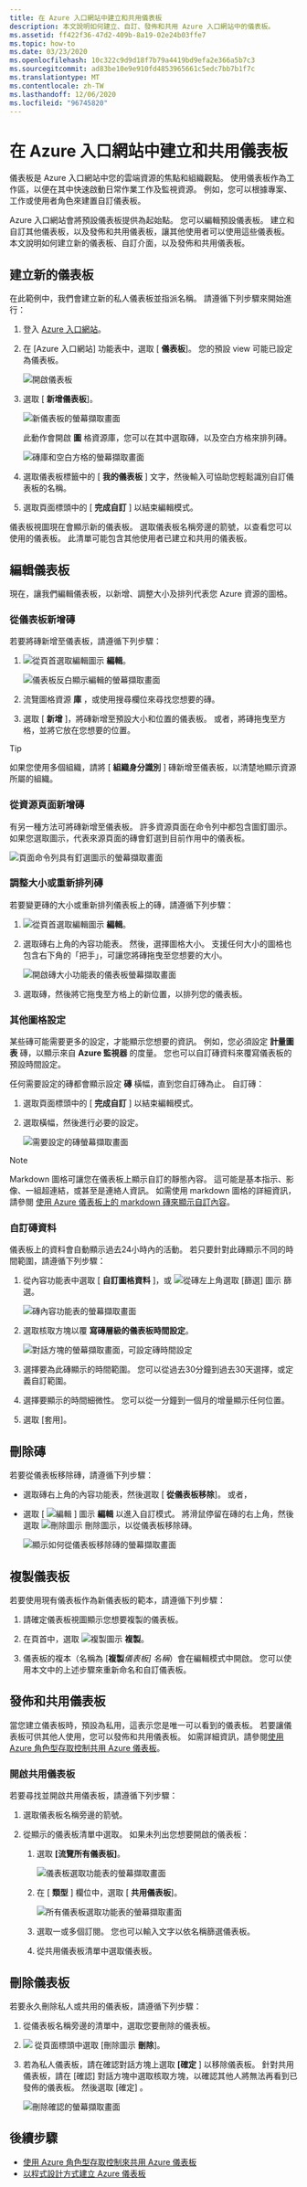 ```yaml
---
title: 在 Azure 入口網站中建立和共用儀表板
description: 本文說明如何建立、自訂、發佈和共用 Azure 入口網站中的儀表板。
ms.assetid: ff422f36-47d2-409b-8a19-02e24b03ffe7
ms.topic: how-to
ms.date: 03/23/2020
ms.openlocfilehash: 10c322c9d9d18f7b79a4419bd9efa2e366a5b7c3
ms.sourcegitcommit: ad83be10e9e910fd4853965661c5edc7bb7b1f7c
ms.translationtype: MT
ms.contentlocale: zh-TW
ms.lasthandoff: 12/06/2020
ms.locfileid: "96745820"
---
```

# <a name="create-and-share-dashboards-in-the-azure-portal"></a>在 Azure 入口網站中建立和共用儀表板

儀表板是 Azure 入口網站中您的雲端資源的焦點和組織觀點。 使用儀表板作為工作區，以便在其中快速啟動日常作業工作及監視資源。 例如，您可以根據專案、工作或使用者角色來建置自訂儀表板。

Azure 入口網站會將預設儀表板提供為起始點。 您可以編輯預設儀表板。 建立和自訂其他儀表板，以及發佈和共用儀表板，讓其他使用者可以使用這些儀表板。 本文說明如何建立新的儀表板、自訂介面，以及發佈和共用儀表板。

## <a name="create-a-new-dashboard"></a>建立新的儀表板

在此範例中，我們會建立新的私人儀表板並指派名稱。 請遵循下列步驟來開始進行：

1. 登入 [Azure 入口網站](https://portal.azure.com)。

1. 在 [Azure 入口網站] 功能表中，選取 [ **儀表板**]。 您的預設 view 可能已設定為儀表板。

    ![開啟儀表板](./media/azure-portal-dashboards/portal-menu-dashboard.png)

1. 選取 [ **新增儀表板**]。

    ![新儀表板的螢幕擷取畫面](./media/azure-portal-dashboards/create-new-dashboard.png)

    此動作會開啟 **圖** 格資源庫，您可以在其中選取磚，以及空白方格來排列磚。

    ![磚庫和空白方格的螢幕擷取畫面](./media/azure-portal-dashboards/dashboard-name.png)

1. 選取儀表板標籤中的 [ **我的儀表板** ] 文字，然後輸入可協助您輕鬆識別自訂儀表板的名稱。

1. 選取頁面標頭中的 [ **完成自訂** ] 以結束編輯模式。

儀表板視圖現在會顯示新的儀表板。 選取儀表板名稱旁邊的箭號，以查看您可以使用的儀表板。 此清單可能包含其他使用者已建立和共用的儀表板。

## <a name="edit-a-dashboard"></a>編輯儀表板

現在，讓我們編輯儀表板，以新增、調整大小及排列代表您 Azure 資源的圖格。

### <a name="add-tiles-from-the-dashboard"></a>從儀表板新增磚

若要將磚新增至儀表板，請遵循下列步驟：

1. ![從頁首選取編輯圖示 ](./media/azure-portal-dashboards/dashboard-edit-icon.png) **編輯**。

    ![儀表板反白顯示編輯的螢幕擷取畫面](./media/azure-portal-dashboards/dashboard-edit.png)

1. 流覽圖格資源 **庫** ，或使用搜尋欄位來尋找您想要的磚。

1. 選取 [ **新增** ]，將磚新增至預設大小和位置的儀表板。 或者，將磚拖曳至方格，並將它放在您想要的位置。

> [!TIP]
> 如果您使用多個組織，請將 [ **組織身分識別** ] 磚新增至儀表板，以清楚地顯示資源所屬的組織。

### <a name="add-tiles-from-a-resource-page"></a>從資源頁面新增磚

有另一種方法可將磚新增至儀表板。 許多資源頁面在命令列中都包含圖釘圖示。 如果您選取圖示，代表來源頁面的磚會釘選到目前作用中的儀表板。 

![頁面命令列具有釘選圖示的螢幕擷取畫面](./media/azure-portal-dashboards/dashboard-pin-blade.png)

### <a name="resize-or-rearrange-tiles"></a>調整大小或重新排列磚

若要變更磚的大小或重新排列儀表板上的磚，請遵循下列步驟：

1. ![從頁首選取編輯圖示 ](./media/azure-portal-dashboards/dashboard-edit-icon.png) **編輯**。

1. 選取磚右上角的內容功能表。 然後，選擇圖格大小。 支援任何大小的圖格也包含右下角的「把手」，可讓您將磚拖曳至您想要的大小。

    ![開啟磚大小功能表的儀表板螢幕擷取畫面](./media/azure-portal-dashboards/dashboard-tile-resize.png)

1. 選取磚，然後將它拖曳至方格上的新位置，以排列您的儀表板。

### <a name="additional-tile-configuration"></a>其他圖格設定

某些磚可能需要更多的設定，才能顯示您想要的資訊。 例如，您必須設定 **計量圖表** 磚，以顯示來自 **Azure 監視器** 的度量。 您也可以自訂磚資料來覆寫儀表板的預設時間設定。

任何需要設定的磚都會顯示設定 **磚** 橫幅，直到您自訂磚為止。 自訂磚：

1. 選取頁面標頭中的 [ **完成自訂** ] 以結束編輯模式。

1. 選取橫幅，然後進行必要的設定。

    ![需要設定的磚螢幕擷取畫面](./media/azure-portal-dashboards/dashboard-configure-tile.png)

> [!NOTE]
> Markdown 圖格可讓您在儀表板上顯示自訂的靜態內容。 這可能是基本指示、影像、一組超連結，或甚至是連絡人資訊。 如需使用 markdown 圖格的詳細資訊，請參閱 [使用 Azure 儀表板上的 markdown 磚來顯示自訂內容](azure-portal-markdown-tile.md)。

### <a name="customize-tile-data"></a>自訂磚資料

儀表板上的資料會自動顯示過去24小時內的活動。 若只要針對此磚顯示不同的時間範圍，請遵循下列步驟：

1. 從內容功能表中選取 [ **自訂圖格資料** ]，或 ![ 從磚左上角選取 [篩選] 圖示 ](./media/azure-portal-dashboards/dashboard-filter.png) 篩選。

    ![磚內容功能表的螢幕擷取畫面](./media/azure-portal-dashboards/dashboard-customize-tile-data.png)

1. 選取核取方塊以覆 **寫磚層級的儀表板時間設定**。

    ![對話方塊的螢幕擷取畫面，可設定磚時間設定](./media/azure-portal-dashboards/dashboard-override-time-settings.png)

1. 選擇要為此磚顯示的時間範圍。 您可以從過去30分鐘到過去30天選擇，或定義自訂範圍。

1. 選擇要顯示的時間細微性。 您可以從一分鐘到一個月的增量顯示任何位置。

1. 選取 [套用]。

## <a name="delete-a-tile"></a>刪除磚

若要從儀表板移除磚，請遵循下列步驟：

* 選取磚右上角的內容功能表，然後選取 [ **從儀表板移除**]。 或者，

* 選取 [ ![ 編輯 ](./media/azure-portal-dashboards/dashboard-edit-icon.png) ] 圖示 **編輯** 以進入自訂模式。 將滑鼠停留在磚的右上角，然後選取 ![ 刪除圖示 ](./media/azure-portal-dashboards/dashboard-delete-icon.png) 刪除圖示，以從儀表板移除磚。

   ![顯示如何從儀表板移除磚的螢幕擷取畫面](./media/azure-portal-dashboards/dashboard-delete-tile.png)

## <a name="clone-a-dashboard"></a>複製儀表板

若要使用現有儀表板作為新儀表板的範本，請遵循下列步驟：

1. 請確定儀表板視圖顯示您想要複製的儀表板。

1. 在頁首中，選取 ![ 複製圖示 ](./media/azure-portal-dashboards/dashboard-clone.png) **複製**。

1. 儀表板的複本（名稱為 [**複製***儀表板] 名稱*）會在編輯模式中開啟。 您可以使用本文中的上述步驟來重新命名和自訂儀表板。

## <a name="publish-and-share-a-dashboard"></a>發佈和共用儀表板

當您建立儀表板時，預設為私用，這表示您是唯一可以看到的儀表板。 若要讓儀表板可供其他人使用，您可以發佈和共用儀表板。 如需詳細資訊，請參閱[使用 Azure 角色型存取控制共用 Azure 儀表板](azure-portal-dashboard-share-access.md)。

### <a name="open-a-shared-dashboard"></a>開啟共用儀表板

若要尋找並開啟共用儀表板，請遵循下列步驟：

1. 選取儀表板名稱旁邊的箭號。

1. 從顯示的儀表板清單中選取。 如果未列出您想要開啟的儀表板：

    1. 選取 **[流覽所有儀表板]**。

        ![儀表板選取功能表的螢幕擷取畫面](./media/azure-portal-dashboards/dashboard-browse.png)

    1. 在 [ **類型** ] 欄位中，選取 [ **共用儀表板**]。

        ![所有儀表板選取功能表的螢幕擷取畫面](./media/azure-portal-dashboards/dashboard-browse-all.png)

    1. 選取一或多個訂閱。 您也可以輸入文字以依名稱篩選儀表板。

    1. 從共用儀表板清單中選取儀表板。

## <a name="delete-a-dashboard"></a>刪除儀表板

若要永久刪除私人或共用的儀表板，請遵循下列步驟：

1. 從儀表板名稱旁邊的清單中，選取您要刪除的儀表板。

1. ![ ](./media/azure-portal-dashboards/dashboard-delete-icon.png) 從頁面標頭中選取 [刪除圖示 **刪除**]。

1. 若為私人儀表板，請在確認對話方塊上選取 **[確定** ] 以移除儀表板。 針對共用儀表板，請在 [確認] 對話方塊中選取核取方塊，以確認其他人將無法再看到已發佈的儀表板。 然後選取 [確定]  。

    ![刪除確認的螢幕擷取畫面](./media/azure-portal-dashboards/dashboard-delete-dash.png)

## <a name="next-steps"></a>後續步驟

* [使用 Azure 角色型存取控制來共用 Azure 儀表板](azure-portal-dashboard-share-access.md)
* [以程式設計方式建立 Azure 儀表板](azure-portal-dashboards-create-programmatically.md)
